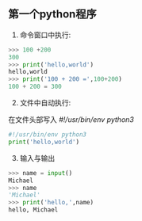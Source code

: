## 第一个python程序
1. 命令窗口中执行:
```python
>>> 100 +200
300
>>> print('hello,world')
hello,world
>>> print('100 + 200 =',100+200)
100 + 200 = 300
```
2. 文件中自动执行:

在文件头部写入 *#!/usr/bin/env&nbsp;python3*
```python
#!/usr/bin/env python3
print('hello,world')
```
3. 输入与输出
```python
>>> name = input()
Michael
>>> name
'Michael'
>>> print('hello,',name)
hello, Michael
```

